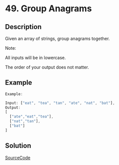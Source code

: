 # 49. Group Anagrams

## Description

Given an array of strings, group anagrams together.

Note:

All inputs will be in lowercase.

The order of your output does not matter.

## Example

```javascript
Example:

Input: ["eat", "tea", "tan", "ate", "nat", "bat"],
Output:
[
  ["ate","eat","tea"],
  ["nat","tan"],
  ["bat"]
]
```

## Solution

[SourceCode](./solution.js)